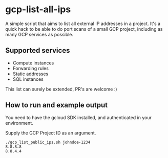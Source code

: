 # gcp-list-all-ips
A simple script that aims to list all external IP addresses in a project.
It's a quick hack to be able to do port scans of a small GCP project, including as many GCP services as possible.

## Supported services
* Compute instances 
* Forwarding rules
* Static addresses
* SQL instances

This list can surely be extended, PR's are welcome :)

## How to run and example output
You need to have the gcloud SDK installed, and authenticated in your environment.

Supply the GCP Project ID as an argument.
```
./gcp_list_public_ips.sh johndoe-1234
8.8.8.8
8.8.4.4
```
